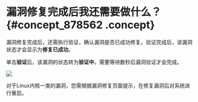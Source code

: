 # 漏洞修复完成后我还需要做什么？ {#concept_878562 .concept}

漏洞修复完成后，还需执行验证，确认漏洞是否已成功修复。验证完成后，该漏洞状态才会显示为**修复已成功**。

单击**验证**后，该漏洞的状态转为**验证中**。需要等待数秒后漏洞验证才会完成。

![](http://static-aliyun-doc.oss-cn-hangzhou.aliyuncs.com/assets/img/711044/156160406250407_zh-CN.png)

对于Linux内核一类的漏洞，您需根据漏洞修复页面提示，在修复漏洞后对系统进行重启。

